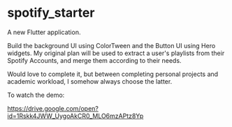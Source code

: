 # spotify_starter

A new Flutter application.

Build the background UI using ColorTween and the Button UI using Hero widgets.
My original plan will be used to extract a user's playlists from their Spotify Accounts, and merge them according to their needs.

Would love to complete it, but between completing personal projects and academic workload, I somehow always choose the latter.

To watch the demo:

https://drive.google.com/open?id=1Rskk4JWW_UygoAkCR0_MLO6mzAPtz8Yp
